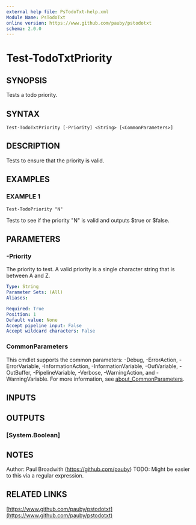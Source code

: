 ```yaml
---
external help file: PsTodoTxt-help.xml
Module Name: PsTodoTxt
online version: https://www.github.com/pauby/pstodotxt
schema: 2.0.0
---
```


# Test-TodoTxtPriority

## SYNOPSIS
Tests a todo priority.

## SYNTAX

```
Test-TodoTxtPriority [-Priority] <String> [<CommonParameters>]
```

## DESCRIPTION
Tests to ensure that the priority is valid.

## EXAMPLES

### EXAMPLE 1
```
Test-TodoPriority "N"
```

Tests to see if the priority "N" is valid and outputs $true or $false.

## PARAMETERS

### -Priority
The priority to test.
A valid priority is a single character string that is between A and Z.

```yaml
Type: String
Parameter Sets: (All)
Aliases:

Required: True
Position: 1
Default value: None
Accept pipeline input: False
Accept wildcard characters: False
```

### CommonParameters
This cmdlet supports the common parameters: -Debug, -ErrorAction, -ErrorVariable, -InformationAction, -InformationVariable, -OutVariable, -OutBuffer, -PipelineVariable, -Verbose, -WarningAction, and -WarningVariable. For more information, see [about_CommonParameters](http://go.microsoft.com/fwlink/?LinkID=113216).

## INPUTS

## OUTPUTS

### [System.Boolean]
## NOTES
Author: Paul Broadwith (https://github.com/pauby)
TODO: Might be easier to this via a regular expression.

## RELATED LINKS

[https://www.github.com/pauby/pstodotxt](https://www.github.com/pauby/pstodotxt)

